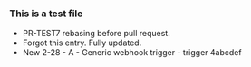 ### This is a test file

* PR-TEST7 rebasing before pull request.
* Forgot this entry. Fully updated.
* New 2-28  - A - Generic webhook trigger - trigger 4abcdef

